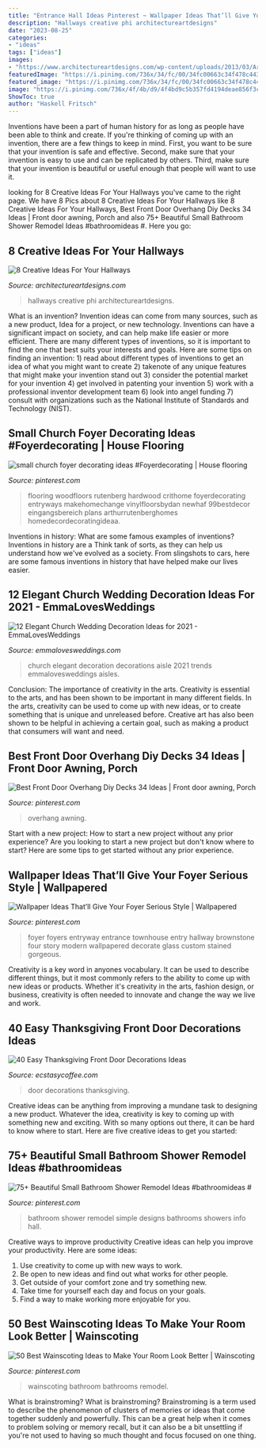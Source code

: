 ```yaml
---
title: "Entrance Hall Ideas Pinterest ~ Wallpaper Ideas That’ll Give Your Foyer Serious Style"
description: "Hallways creative phi architectureartdesigns"
date: "2023-08-25"
categories:
- "ideas"
tags: ["ideas"]
images:
- "https://www.architectureartdesigns.com/wp-content/uploads/2013/03/ArchitectureArtDesigns-3137.jpg"
featuredImage: "https://i.pinimg.com/736x/34/fc/00/34fc00663c34f478c443ce1baa45130c.jpg"
featured_image: "https://i.pinimg.com/736x/34/fc/00/34fc00663c34f478c443ce1baa45130c.jpg"
image: "https://i.pinimg.com/736x/4f/4b/d9/4f4bd9c5b357fd4194deae856f3ce430.jpg"
ShowToc: true
author: "Haskell Fritsch"
---
```



Inventions have been a part of human history for as long as people have been able to think and create. If you're thinking of coming up with an invention, there are a few things to keep in mind. First, you want to be sure that your invention is safe and effective. Second, make sure that your invention is easy to use and can be replicated by others. Third, make sure that your invention is beautiful or useful enough that people will want to use it.

	

		
looking for 8 Creative Ideas For Your Hallways you've came to the right page. We have 8 Pics about 8 Creative Ideas For Your Hallways like 8 Creative Ideas For Your Hallways, Best Front Door Overhang Diy Decks 34 Ideas | Front door awning, Porch and also 75+ Beautiful Small Bathroom Shower Remodel Ideas #bathroomideas #. Here you go:
		
    
## 8 Creative Ideas For Your Hallways

<img loading=lazy src="https://www.architectureartdesigns.com/wp-content/uploads/2013/03/ArchitectureArtDesigns-3137.jpg" onerror="this.onerror=null;this.src='https://tse1.mm.bing.net/th?id=OIP.lvt6prO-xsyjZCDj6i987QHaLH&amp;pid=15.1';" alt="8 Creative Ideas For Your Hallways">

_Source: architectureartdesigns.com_

>hallways creative phi architectureartdesigns. 

	

What is an invention?
Invention ideas can come from many sources, such as a new product, Idea for a project, or new technology. Inventions can have a significant impact on society, and can help make life easier or more efficient. There are many different types of inventions, so it is important to find the one that best suits your interests and goals. Here are some tips on finding an invention: 1) read about different types of inventions to get an idea of what you might want to create 2) takenote of any unique features that might make your invention stand out 3) consider the potential market for your invention 4) get involved in patenting your invention 5) work with a professional inventor development team 6) look into angel funding 7) consult with organizations such as the National Institute of Standards and Technology (NIST).

    
## Small Church Foyer Decorating Ideas #Foyerdecorating | House Flooring

<img loading=lazy src="https://i.pinimg.com/736x/4f/4b/d9/4f4bd9c5b357fd4194deae856f3ce430.jpg" onerror="this.onerror=null;this.src='https://tse3.mm.bing.net/th?id=OIP.gk9tTTmwOu5JSO8u1-xhjgHaLG&amp;pid=15.1';" alt="small church foyer decorating ideas #Foyerdecorating | House flooring">

_Source: pinterest.com_

>flooring woodfloors rutenberg hardwood crithome foyerdecorating entryways makehomechange vinylfloorsbydan newhaf 99bestdecor eingangsbereich plans arthurrutenberghomes homedecordecoratingideaa. 

	

Inventions in history: What are some famous examples of inventions?
Inventions in history are a Think tank of sorts, as they can help us understand how we've evolved as a society. From slingshots to cars, here are some famous inventions in history that have helped make our lives easier.

    
## 12 Elegant Church Wedding Decoration Ideas For 2021 - EmmaLovesWeddings

<img loading=lazy src="https://emmalovesweddings.com/wp-content/uploads/2020/03/elegant-church-wedding-aisle-decorations-for-2020-trends.jpg" onerror="this.onerror=null;this.src='https://tse3.mm.bing.net/th?id=OIP.B2QVGeCQSshF0ty6MGIxjAHaQD&amp;pid=15.1';" alt="12 Elegant Church Wedding Decoration Ideas for 2021 - EmmaLovesWeddings">

_Source: emmalovesweddings.com_

>church elegant decoration decorations aisle 2021 trends emmalovesweddings aisles. 

	

Conclusion: The importance of creativity in the arts.
Creativity is essential to the arts, and has been shown to be important in many different fields. In the arts, creativity can be used to come up with new ideas, or to create something that is unique and unreleased before. Creative art has also been shown to be helpful in achieving a certain goal, such as making a product that consumers will want and need.

    
## Best Front Door Overhang Diy Decks 34 Ideas | Front Door Awning, Porch

<img loading=lazy src="https://i.pinimg.com/736x/7a/42/16/7a42169530ffa06818dc6681c54b2e2d.jpg" onerror="this.onerror=null;this.src='https://tse3.mm.bing.net/th?id=OIP.I-01_JbJYAKTSsvjZ5CjPAAAAA&amp;pid=15.1';" alt="Best Front Door Overhang Diy Decks 34 Ideas | Front door awning, Porch">

_Source: pinterest.com_

>overhang awning. 

	

Start with a new project: How to start a new project without any prior experience?
Are you looking to start a new project but don't know where to start? Here are some tips to get started without any prior experience.

    
## Wallpaper Ideas That’ll Give Your Foyer Serious Style | Wallpapered

<img loading=lazy src="https://i.pinimg.com/736x/6a/b8/55/6ab85598682657a95a60a85f77fa4abb.jpg" onerror="this.onerror=null;this.src='https://tse4.mm.bing.net/th?id=OIP.d-xqSx1cG87ElWZ_3xRkxQHaLF&amp;pid=15.1';" alt="Wallpaper Ideas That’ll Give Your Foyer Serious Style | Wallpapered">

_Source: pinterest.com_

>foyer foyers entryway entrance townhouse entry hallway brownstone four story modern wallpapered decorate glass custom stained gorgeous. 

	

Creativity is a key word in anyones vocabulary. It can be used to describe different things, but it most commonly refers to the ability to come up with new ideas or products. Whether it's creativity in the arts, fashion design, or business, creativity is often needed to innovate and change the way we live and work.

    
## 40 Easy Thanksgiving Front Door Decorations Ideas

<img loading=lazy src="https://i1.wp.com/www.ecstasycoffee.com/wp-content/uploads/2016/10/Thanksgiving-Front-Door-Decorations-Ideas-11.jpg" onerror="this.onerror=null;this.src='https://tse2.mm.bing.net/th?id=OIP.dj2HYg9eTNueSNF-1vowSQHaLL&amp;pid=15.1';" alt="40 Easy Thanksgiving Front Door Decorations Ideas">

_Source: ecstasycoffee.com_

>door decorations thanksgiving. 

	

Creative ideas can be anything from improving a mundane task to designing a new product. Whatever the idea, creativity is key to coming up with something new and exciting. With so many options out there, it can be hard to know where to start. Here are five creative ideas to get you started:

    
## 75+ Beautiful Small Bathroom Shower Remodel Ideas #bathroomideas #

<img loading=lazy src="https://i.pinimg.com/736x/1c/20/28/1c202881218ca7d8e2acbe2328fa7b38.jpg" onerror="this.onerror=null;this.src='https://tse3.mm.bing.net/th?id=OIP.hQF1V7phnBC9V7UUtCggngHaLF&amp;pid=15.1';" alt="75+ Beautiful Small Bathroom Shower Remodel Ideas #bathroomideas #">

_Source: pinterest.com_

>bathroom shower remodel simple designs bathrooms showers info hall. 

	

Creative ways to improve productivity
Creative ideas can help you improve your productivity. Here are some ideas: 
1. Use creativity to come up with new ways to work.
2. Be open to new ideas and find out what works for other people. 
3. Get outside of your comfort zone and try something new. 
4. Take time for yourself each day and focus on your goals. 
5. Find a way to make working more enjoyable for you.

    
## 50 Best Wainscoting Ideas To Make Your Room Look Better | Wainscoting

<img loading=lazy src="https://i.pinimg.com/736x/34/fc/00/34fc00663c34f478c443ce1baa45130c.jpg" onerror="this.onerror=null;this.src='https://tse3.mm.bing.net/th?id=OIP.-YWW0AjxkkJcfrgxZcE_JAHaLH&amp;pid=15.1';" alt="50 Best Wainscoting Ideas to Make Your Room Look Better | Wainscoting">

_Source: pinterest.com_

>wainscoting bathroom bathrooms remodel. 

	

What is brainstroming?
What is brainstroming? Brainstroming is a term used to describe the phenomenon of clusters of memories or ideas that come together suddenly and powerfully. This can be a great help when it comes to problem solving or memory recall, but it can also be a bit unsettling if you're not used to having so much thought and focus focused on one thing.

